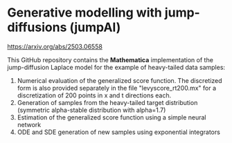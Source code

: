 # Generative modelling with jump-diffusions (jumpAI)

https://arxiv.org/abs/2503.06558

This GitHub repository contains the **Mathematica** implementation of the jump-diffusion Laplace model for the example of heavy-tailed data samples:

1. Numerical evaluation of the generalized score function. The discretized form is also provided separately in the file "levyscore_rt200.mx" for a discretization of 200 points in x and t directions each.
2. Generation of samples from the heavy-tailed target distribution (symmetric alpha-stable distribution with alpha=1.7)
3. Estimation of the generalized score function using a simple neural network
4. ODE and SDE generation of new samples using exponential integrators
